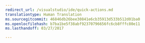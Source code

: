 ```yaml
---
redirect_url: /visualstudio/ide/quick-actions.md
translationtype: Human Translation
ms.sourcegitcommit: 46846db26bee30841e6cb35913d533b512d01ba0
ms.openlocfilehash: b7ba1be5f38abf92370796656fc6cb8fffc80e11
ms.lasthandoff: 03/27/2017

---
```


